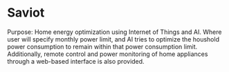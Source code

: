 # Saviot
Purpose: Home energy optimization using Internet of Things and AI. Where user will specify monthly power limit, and AI tries to optimize the houshold power consumption to remain within that power consumption limit. Additionally, remote control and power monitoring of home appliances through a web-based interface is also provided.
